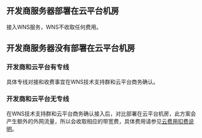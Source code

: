 ## 开发商服务器部署在云平台机房

接入WNS服务，WNS不收取任何费用。

## 开发商服务器没有部署在云平台机房

### 开发商和云平台有专线 

具体专线对接和收费事宜在WNS技术支持群和云平台商务确认。

### 开发商和云平台无专线

在WNS技术支持群和云平台商务确认接入后，对比部署在云平台机房，此方案会产生额外的外网流量，所以会收取相应的带宽费，具体费用请参见[云费用扣费说明](/document/product/439/6830)。
